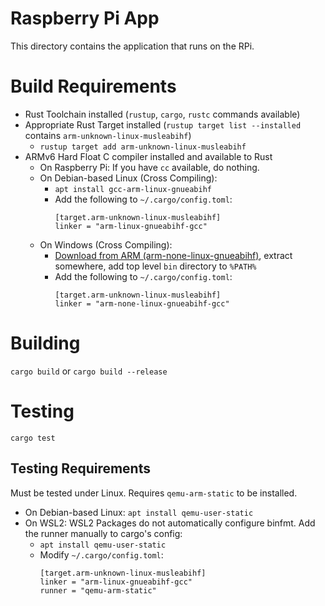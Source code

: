# Raspberry Pi App

This directory contains the application that runs on the RPi.

# Build Requirements

* Rust Toolchain installed (`rustup`, `cargo`, `rustc` commands available)
* Appropriate Rust Target installed (`rustup target list --installed` contains `arm-unknown-linux-musleabihf`)
  * `rustup target add arm-unknown-linux-musleabihf`
* ARMv6 Hard Float C compiler installed and available to Rust
  * On Raspberry Pi: If you have `cc` available, do nothing.
  * On Debian-based Linux (Cross Compiling):
    * `apt install gcc-arm-linux-gnueabihf`
    * Add the following to `~/.cargo/config.toml`:
      ```
      [target.arm-unknown-linux-musleabihf]
      linker = "arm-linux-gnueabihf-gcc"
      ```
  * On Windows (Cross Compiling):
    * [Download from ARM (arm-none-linux-gnueabihf)](https://developer.arm.com/downloads/-/gnu-a), extract somewhere, add top level `bin` directory to `%PATH%`
    * Add the following to `~/.cargo/config.toml`:
      ```
      [target.arm-unknown-linux-musleabihf]
      linker = "arm-none-linux-gnueabihf-gcc"
      ```

# Building

`cargo build` or `cargo build --release`

# Testing

`cargo test`

## Testing Requirements

Must be tested under Linux. Requires `qemu-arm-static` to be installed.
* On Debian-based Linux: `apt install qemu-user-static`
* On WSL2: WSL2 Packages do not automatically configure binfmt. Add the runner manually to cargo's config:
  * `apt install qemu-user-static`
  * Modify `~/.cargo/config.toml`:
    ```
    [target.arm-unknown-linux-musleabihf]
    linker = "arm-linux-gnueabihf-gcc"
    runner = "qemu-arm-static"    
    ```

